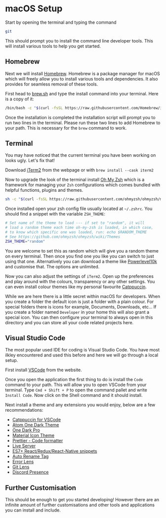 # macOS Setup

Start by opening the terminal and typing the command

```sh
git
```

This should prompt you to install the command line developer tools. This will install various tools to help you get started.

## Homebrew

Next we will install [Homebrew](https://brew.sh/). Homebrew is a package manager for macOS which will freely allow you to install various tools and dependencies. It also provides for seamless removal of these tools.

First head to [brew.sh](https://brew.sh/) and type the install command into your terminal. Here is a copy of it:

```sh
/bin/bash -c "$(curl -fsSL https://raw.githubusercontent.com/Homebrew/install/HEAD/install.sh)"
```

Once the installation is completed the installation script will prompt you to run two lines in the terminal. Please run these two lines to add Homebrew to your path. This is necessary for the `brew` command to work.

## Terminal

You may have noticed that the current terminal you have been working on looks ugly. Let's fix that!

Download [iTerm2](https://iterm2.com/) from the webpage or with `brew install --cask iterm2`

Now to upgrade the look of the terminal install [Oh My Zsh](https://ohmyz.sh/#install) which is a framework for managing your `Zsh` configurations which comes bundled with helpful functions, plugins and themes.

```sh
sh -c "$(curl -fsSL https://raw.githubusercontent.com/ohmyzsh/ohmyzsh/master/tools/install.sh)"
```

Once installed open your zsh config file usually located at `~/.zshrc`. You should find a snippet with the variable `ZSH_THEME`:

```bash
# Set name of the theme to load --- if set to "random", it will
# load a random theme each time oh-my-zsh is loaded, in which case,
# to know which specific one was loaded, run: echo $RANDOM_THEME
# See https://github.com/ohmyzsh/ohmyzsh/wiki/Themes
ZSH_THEME="random"
```

You are welcome to set this as random which will give you a random theme on every terminal. Then once you find one you like you can switch to just using that one. Alternatively you can download a theme like [Powerlevel10k](https://github.com/romkatv/powerlevel10k) and customise that. The options are unlimited.

Now you can also adjust the settings of `iTerm2`. Open up the preferences and play around with the colours, transparency or any other settings. You can even install colour themes like my personal favourite [Catppuccin](https://github.com/catppuccin/iterm).

While we are here there is a little secret within macOS for developers. When you create a folder the default icon is just a folder with a plain colour. For special folders there is icons for example, Documents, Downloads, etc... If you create a folder named `Developer` in your home this will also grant a special icon. You can then configure your terminal to always open in this directory and you can store all your code related projects here.

## Visual Studio Code

The most popular used IDE for coding is Visual Studio Code. You have most ilkley encountered and used this before and here we will go through a local setup.

First install [VSCode](https://code.visualstudio.com/) from the website.

Once you open the application the first thing to do is install the `Code` command to your path. This will allow you to open VSCode from your terminal. Type `Cmd + Shift + P` to open the command pallet and write `Install Code`. Now click on the Shell command and it should install.

Next install a theme and any extensions you would enjoy, below are a few recommendations:

- [Catppuccin for VSCode](https://marketplace.visualstudio.com/items?itemName=Catppuccin.catppuccin-vsc)
- [Atom One Dark Theme](https://marketplace.visualstudio.com/items?itemName=akamud.vscode-theme-onedark)
- [One Dark Pro](https://marketplace.visualstudio.com/items?itemName=zhuangtongfa.Material-theme)
- [Material Icon Theme](https://marketplace.visualstudio.com/items?itemName=PKief.material-icon-theme)
- [Prettier - Code formatter](https://marketplace.visualstudio.com/items?itemName=esbenp.prettier-vscode)
- [Live Server](https://marketplace.visualstudio.com/items?itemName=ritwickdey.LiveServer)
- [ES7+ React/Redux/React-Native snippets](https://marketplace.visualstudio.com/items?itemName=dsznajder.es7-react-js-snippets)
- [Auto Rename Tag](https://marketplace.visualstudio.com/items?itemName=formulahendry.auto-rename-tag)
- [Error Lens](https://marketplace.visualstudio.com/items?itemName=usernamehw.errorlens)
- [Git Lens](https://marketplace.visualstudio.com/items?itemName=eamodio.gitlens)
- [Discord Presence](https://marketplace.visualstudio.com/items?itemName=icrawl.discord-vscode)

## Further Customisation

This should be enough to get you started developing! However there are an infinite amount of further customisations and other tools and applications you can install and include.
